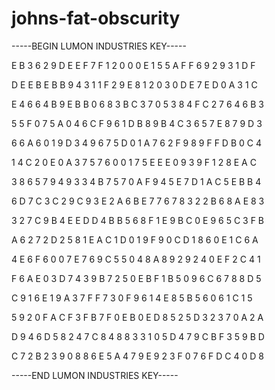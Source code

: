 # johns-fat-obscurity

-----BEGIN LUMON INDUSTRIES KEY-----

E B 3 6 2 9 D E E F 7 F 1 2 0 0 0 E 1 5 5 A F F 6 9 2 9 3 1 D F

D E E B E B B 9 4 3 1 1 F 2 9 E 8 1 2 0 3 0 D E 7 E D 0 A 3 1 C

E 4 6 6 4 B 9 E B B 0 6 8 3 B C 3 7 0 5 3 8 4 F C 2 7 6 4 6 B 3

5 5 F 0 7 5 A 0 4 6 C F 9 6 1 D B 8 9 B 4 C 3 6 5 7 E 8 7 9 D 3

6 6 A 6 0 1 9 D 3 4 9 6 7 5 D 0 1 A 7 6 2 F 9 8 9 F F D B 0 C 4

1 4 C 2 0 E 0 A 3 7 5 7 6 0 0 1 7 5 E E E 0 9 3 9 F 1 2 8 E A C

3 8 6 5 7 9 4 9 3 3 4 B 7 5 7 0 A F 9 4 5 E 7 D 1 A C 5 E B B 4

6 D 7 C 3 C 2 9 C 9 3 E 2 A 6 B E 7 7 6 7 8 3 2 2 B 6 8 A E 8 3

3 2 7 C 9 B 4 E E D D 4 B B 5 6 8 F 1 E 9 B C 0 E 9 6 5 C 3 F B

A 6 2 7 2 D 2 5 8 1 E A C 1 D 0 1 9 F 9 0 C D 1 8 6 0 E 1 C 6 A

4 E 6 F 6 0 0 7 E 7 6 9 C 5 5 0 4 8 A 8 9 2 9 2 4 0 E F 2 C 4 1

F 6 A E 0 3 D 7 4 3 9 B 7 2 5 0 E B F 1 B 5 0 9 6 C 6 7 8 8 D 5

C 9 1 6 E 1 9 A 3 7 F F 7 3 0 F 9 6 1 4 E 8 5 B 5 6 0 6 1 C 1 5

5 9 2 0 F A C F 3 F B 7 F 0 E B 0 E D 8 5 2 5 D 3 2 3 7 0 A 2 A

D 9 4 6 D 5 8 2 4 7 C 8 4 8 8 3 3 1 0 5 D 4 7 9 C B F 3 5 9 B D

C 7 2 B 2 3 9 0 8 8 6 E 5 A 4 7 9 E 9 2 3 F 0 7 6 F D C 4 0 D 8

-----END LUMON INDUSTRIES KEY-----
